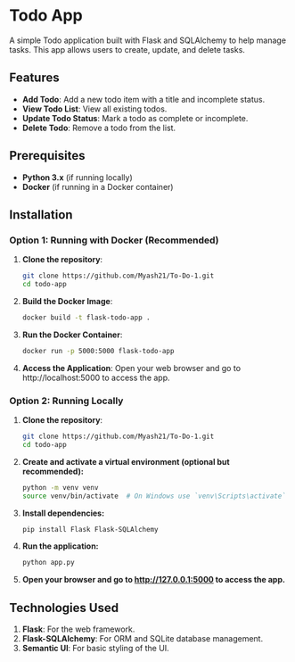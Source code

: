 # Todo App

A simple Todo application built with Flask and SQLAlchemy to help manage tasks. This app allows users to create, update, and delete tasks.

## Features

- **Add Todo**: Add a new todo item with a title and incomplete status.
- **View Todo List**: View all existing todos.
- **Update Todo Status**: Mark a todo as complete or incomplete.
- **Delete Todo**: Remove a todo from the list.

## Prerequisites

- **Python 3.x** (if running locally)
- **Docker** (if running in a Docker container)

## Installation

### Option 1: Running with Docker (Recommended)

1. **Clone the repository**:

   ```bash
   git clone https://github.com/Myash21/To-Do-1.git
   cd todo-app

2. **Build the Docker Image**:
   
   ```bash
   docker build -t flask-todo-app .

3. **Run the Docker Container**:

    ```bash
   docker run -p 5000:5000 flask-todo-app
4. **Access the Application**:
   Open your web browser and go to http://localhost:5000 to access the app.

### Option 2: Running Locally  
   
1. **Clone the repository**:

   ```bash
   git clone https://github.com/Myash21/To-Do-1.git
   cd todo-app

2. **Create and activate a virtual environment (optional but recommended):**

   ```bash
   python -m venv venv
   source venv/bin/activate  # On Windows use `venv\Scripts\activate`

3. **Install dependencies:**

   ```bash
   pip install Flask Flask-SQLAlchemy

4. **Run the application:**

   ```bash
   python app.py

5. **Open your browser and go to http://127.0.0.1:5000 to access the app.**

## Technologies Used
  1. **Flask**: For the web framework.
  2. **Flask-SQLAlchemy**: For ORM and SQLite database management.
  3. **Semantic UI**: For basic styling of the UI.
